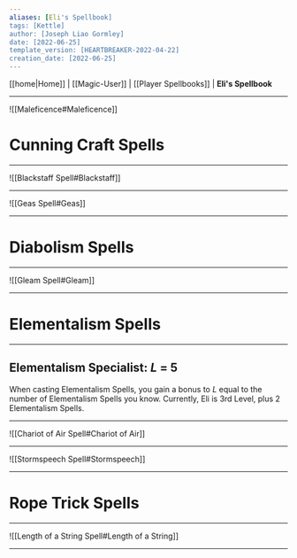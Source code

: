 ```yaml
---
aliases: [Eli's Spellbook]
tags: [Kettle]
author: [Joseph Liao Gormley]
date: [2022-06-25]
template_version: [HEARTBREAKER-2022-04-22]
creation_date: [2022-06-25]
---
```

<!-- Home | Character Creation | -->
[[home|Home]] | [[Magic-User]] | [[Player Spellbooks]] | **Eli's Spellbook**
___
![[Maleficence#Maleficence]]
# Cunning Craft Spells
___
![[Blackstaff Spell#Blackstaff]]
 ___
![[Geas Spell#Geas]]
___
# Diabolism Spells
___
![[Gleam Spell#Gleam]]
___
# Elementalism Spells
___
## Elementalism Specialist: $L$ = $5$
When casting Elementalism Spells, you gain a bonus to $L$ equal to the number of Elementalism Spells you know. Currently, Eli is 3rd Level, plus 2 Elementalism Spells.

___
![[Chariot of Air Spell#Chariot of Air]]
___
![[Stormspeech Spell#Stormspeech]]
___
# Rope Trick Spells
___
![[Length of a String Spell#Length of a String]]
___
<!--*See also:* 
*References:*
*Source:* -->
<!-- Sources, read more, links, etc. -->
<!-- *Source: Entry by [[Mike Maxin]].* -->
<!-- Leave an empty line at the end, otherwise Exporter complains. -->
